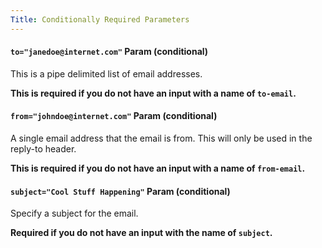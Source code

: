 ```yaml
---
Title: Conditionally Required Parameters
---
```


#### `to="janedoe@internet.com"` <span class="content-blocks__heading-note">Param (conditional)</span>

This is a pipe delimited list of email addresses.

**This is required if you do not have an input with a name of `to-email`.**

#### `from="johndoe@internet.com"` <span class="content-blocks__heading-note">Param (conditional)</span>

A single email address that the email is from. This will only be used in the reply-to header.

**This is required if you do not have an input with a name of `from-email`.**

#### `subject="Cool Stuff Happening"` <span class="content-blocks__heading-note">Param (conditional)</span>

Specify a subject for the email.

**Required if you do not have an input with the name of `subject`.**
